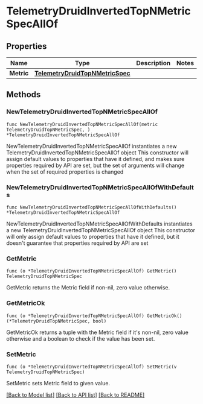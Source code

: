 # TelemetryDruidInvertedTopNMetricSpecAllOf

## Properties

Name | Type | Description | Notes
------------ | ------------- | ------------- | -------------
**Metric** | [**TelemetryDruidTopNMetricSpec**](telemetry.DruidTopNMetricSpec.md) |  | 

## Methods

### NewTelemetryDruidInvertedTopNMetricSpecAllOf

`func NewTelemetryDruidInvertedTopNMetricSpecAllOf(metric TelemetryDruidTopNMetricSpec, ) *TelemetryDruidInvertedTopNMetricSpecAllOf`

NewTelemetryDruidInvertedTopNMetricSpecAllOf instantiates a new TelemetryDruidInvertedTopNMetricSpecAllOf object
This constructor will assign default values to properties that have it defined,
and makes sure properties required by API are set, but the set of arguments
will change when the set of required properties is changed

### NewTelemetryDruidInvertedTopNMetricSpecAllOfWithDefaults

`func NewTelemetryDruidInvertedTopNMetricSpecAllOfWithDefaults() *TelemetryDruidInvertedTopNMetricSpecAllOf`

NewTelemetryDruidInvertedTopNMetricSpecAllOfWithDefaults instantiates a new TelemetryDruidInvertedTopNMetricSpecAllOf object
This constructor will only assign default values to properties that have it defined,
but it doesn't guarantee that properties required by API are set

### GetMetric

`func (o *TelemetryDruidInvertedTopNMetricSpecAllOf) GetMetric() TelemetryDruidTopNMetricSpec`

GetMetric returns the Metric field if non-nil, zero value otherwise.

### GetMetricOk

`func (o *TelemetryDruidInvertedTopNMetricSpecAllOf) GetMetricOk() (*TelemetryDruidTopNMetricSpec, bool)`

GetMetricOk returns a tuple with the Metric field if it's non-nil, zero value otherwise
and a boolean to check if the value has been set.

### SetMetric

`func (o *TelemetryDruidInvertedTopNMetricSpecAllOf) SetMetric(v TelemetryDruidTopNMetricSpec)`

SetMetric sets Metric field to given value.



[[Back to Model list]](../README.md#documentation-for-models) [[Back to API list]](../README.md#documentation-for-api-endpoints) [[Back to README]](../README.md)


